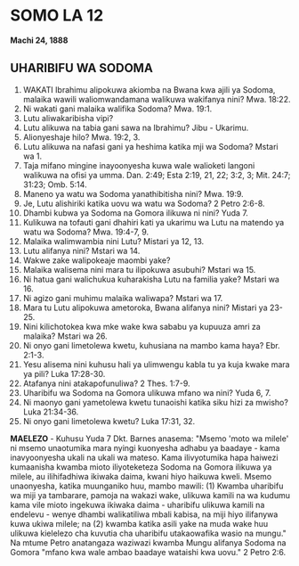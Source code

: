 # SOMO LA 12
**Machi 24, 1888**

## UHARIBIFU WA SODOMA

1. WAKATI Ibrahimu alipokuwa akiomba na Bwana kwa ajili ya Sodoma, malaika wawili waliomwandamana walikuwa wakifanya nini? Mwa. 18:22.
2. Ni wakati gani malaika walifika Sodoma? Mwa. 19:1.
3. Lutu aliwakaribisha vipi?
4. Lutu alikuwa na tabia gani sawa na Ibrahimu? Jibu - Ukarimu.
5. Alionyeshaje hilo? Mwa. 19:2, 3.
6. Lutu alikuwa na nafasi gani ya heshima katika mji wa Sodoma? Mstari wa 1.
7. Taja mifano mingine inayoonyesha kuwa wale walioketi langoni walikuwa na ofisi ya umma. Dan. 2:49; Esta 2:19, 21, 22; 3:2, 3; Mit. 24:7; 31:23; Omb. 5:14.
8. Maneno ya watu wa Sodoma yanathibitisha nini? Mwa. 19:9.
9. Je, Lutu alishiriki katika uovu wa watu wa Sodoma? 2 Petro 2:6-8.
10. Dhambi kubwa ya Sodoma na Gomora ilikuwa ni nini? Yuda 7.
11. Kulikuwa na tofauti gani dhahiri kati ya ukarimu wa Lutu na matendo ya watu wa Sodoma? Mwa. 19:4-7, 9.
12. Malaika walimwambia nini Lutu? Mistari ya 12, 13.
13. Lutu alifanya nini? Mstari wa 14.
14. Wakwe zake walipokeaje maombi yake?
15. Malaika walisema nini mara tu ilipokuwa asubuhi? Mstari wa 15.
16. Ni hatua gani walichukua kuharakisha Lutu na familia yake? Mstari wa 16.
17. Ni agizo gani muhimu malaika waliwapa? Mstari wa 17.
18. Mara tu Lutu alipokuwa ametoroka, Bwana alifanya nini? Mistari ya 23-25.
19. Nini kilichotokea kwa mke wake kwa sababu ya kupuuza amri za malaika? Mstari wa 26.
20. Ni onyo gani limetolewa kwetu, kuhusiana na mambo kama haya? Ebr. 2:1-3.
21. Yesu alisema nini kuhusu hali ya ulimwengu kabla tu ya kuja kwake mara ya pili? Luka 17:28-30.
22. Atafanya nini atakapofunuliwa? 2 Thes. 1:7-9.
23. Uharibifu wa Sodoma na Gomora ulikuwa mfano wa nini? Yuda 6, 7.
24. Ni maonyo gani yametolewa kwetu tunaoishi katika siku hizi za mwisho? Luka 21:34-36.
25. Ni onyo gani limetolewa kwetu? Luka 17:31, 32.

**MAELEZO** - Kuhusu Yuda 7 Dkt. Barnes anasema: "Msemo 'moto wa milele' ni msemo unaotumika mara nyingi kuonyesha adhabu ya baadaye - kama inavyoonyesha ukali na ukali wa mateso. Kama ilivyotumika hapa haiwezi kumaanisha kwamba mioto iliyoteketeza Sodoma na Gomora ilikuwa ya milele, au ilihifadhiwa ikiwaka daima, kwani hiyo haikuwa kweli. Msemo unaonyesha, katika muunganiko huu, mambo mawili: (1) Kwamba uharibifu wa miji ya tambarare, pamoja na wakazi wake, ulikuwa kamili na wa kudumu kama vile mioto ingekuwa ikiwaka daima - uharibifu ulikuwa kamili na endelevu - wenye dhambi walikatiliwa mbali kabisa, na miji hiyo ilifanywa kuwa ukiwa milele; na (2) kwamba katika asili yake na muda wake huu ulikuwa kielelezo cha kuvutia cha uharibifu utakaowafika wasio na mungu." Na mtume Petro anatangaza waziwazi kwamba Mungu alifanya Sodoma na Gomora "mfano kwa wale ambao baadaye wataishi kwa uovu." 2 Petro 2:6.